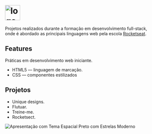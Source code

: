 
<h1> <img src="https://github.com/alvesvn/rocketseat-static/assets/96539606/8a518121-4f14-4b0a-8c17-656ab27e256e" alt="logo-repositorio" height="50" widht="50" /></h1>

<p>Projetos realizados durante a formação em desenvolvimento full-stack, onde é abordado as principais linguagens web pela escola <a href="https://www.rocketseat.com.br/formacao/fullstack">Rocketseat</a>.

## Features
Práticas em desenvolvimento web iniciante.

-  HTML5 — linguagem de marcação. 
-  CSS — componentes estilizados

## Projetos
- Unique designs.
- Flutuar.
- Treine-me.
- Rocketsect.

![Apresentação com Tema Espacial Preto com Estrelas Moderno ](https://github.com/alvesvn/rocketseat-static/assets/96539606/a6b1463b-0e6c-45dc-93ff-029aa9a8cef0)



